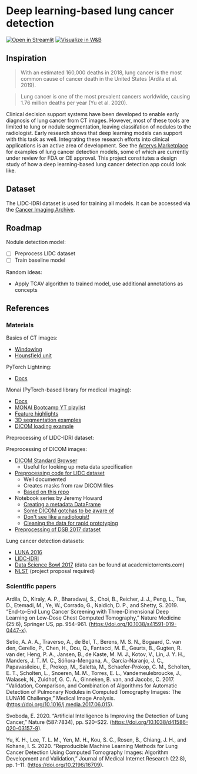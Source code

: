# Deep learning-based lung cancer detection

[![Open in Streamlit](https://static.streamlit.io/badges/streamlit_badge_black_white.svg)](https://share.streamlit.io/felixpeters/lung-cancer-detection/app/app.py)
[![Visualize in W&B](https://raw.githubusercontent.com/wandb/assets/main/wandb-github-badge-28.svg)](https://wandb.ai/felixpeters/lung-cancer-detection)

## Inspiration

> With an estimated 160,000 deaths in 2018, lung cancer is the most common cause of cancer death in the United States (Ardila et al. 2019).

> Lung cancer is one of the most prevalent cancers worldwide, causing 1.76 million deaths per year (Yu et al. 2020).

Clinical decision support systems have been developed to enable early diagnosis of lung cancer from CT images.
However, most of these tools are limited to lung or nodule segmentation, leaving classifation of nodules to the radiologist.
Early research shows that deep learning models can support with this task as well.
Integrating these research efforts into clinical applications is an active area of development.
See the [Arterys Marketplace](https://marketplace.arterys.com/) for examples of lung cancer detection models, some of which are currently under review for FDA or CE approval.
This project constitutes a design study of how a deep learning-based lung cancer detection app could look like.

## Dataset

The LIDC-IDRI dataset is used for training all models.
It can be accessed via the [Cancer Imaging Archive](https://wiki.cancerimagingarchive.net/display/Public/LIDC-IDRI).

## Roadmap

Nodule detection model:

- [ ] Preprocess LIDC dataset
- [ ] Train baseline model

Random ideas:

- Apply TCAV algorithm to trained model, use additional annotations as concepts

## References

### Materials

Basics of CT images:

- [Windowing](https://radiopaedia.org/articles/windowing-ct)
- [Hounsfield unit](https://radiopaedia.org/articles/hounsfield-unit)

PyTorch Lightning:

- [Docs](https://pytorch-lightning.readthedocs.io/en/stable/)

Monai (PyTorch-based library for medical imaging):

- [Docs](https://docs.monai.io/en/latest/)
- [MONAI Bootcamp YT playlist](https://www.youtube.com/playlist?list=PLtoSVSQ2XzyBro_Xs12cyerrGz4pEPylv)
- [Feature highlights](https://docs.monai.io/en/latest/highlights.html)
- [3D segmentation examples](https://github.com/Project-MONAI/tutorials/blob/master/3d_segmentation/spleen_segmentation_3d.ipynb)
- [DICOM loading example](https://github.com/Project-MONAI/tutorials/blob/master/modules/load_medical_images.ipynb)

Preprocessing of LIDC-IDRI dataset:

Preprocessing of DICOM images:

- [DICOM Standard Browser](https://dicom.innolitics.com/ciods)
  - Useful for looking up meta data specification
- [Preprocessing code for LIDC dataset](https://github.com/jaeho3690/LIDC-IDRI-Preprocessing)
  - Well documented
  - Creates masks from raw DICOM files
  - [Based on this repo](https://github.com/mikejhuang/LungNoduleDetectionClassification)
- Notebook series by Jeremy Howard
  - [Creating a metadata DataFrame](https://www.kaggle.com/jhoward/creating-a-metadata-dataframe-fastai)
  - [Some DICOM gotchas to be aware of](https://www.kaggle.com/jhoward/some-dicom-gotchas-to-be-aware-of-fastai/notebook)
  - [Don't see like a radiologist!](https://www.kaggle.com/jhoward/don-t-see-like-a-radiologist-fastai/notebook)
  - [Cleaning the data for rapid prototyping](https://www.kaggle.com/jhoward/cleaning-the-data-for-rapid-prototyping-fastai/notebook)
- [Preprocessing of DSB 2017 dataset](https://www.kaggle.com/gzuidhof/full-preprocessing-tutorial)

Lung cancer detection datasets:

- [LUNA 2016](https://luna16.grand-challenge.org/Home/)
- [LIDC-IDRI](https://wiki.cancerimagingarchive.net/display/Public/LIDC-IDRI)
- [Data Science Bowl 2017](https://www.kaggle.com/c/data-science-bowl-2017/overview/description) (data can be found at academictorrents.com)
- [NLST](https://cdas.cancer.gov/learn/nlst/images/) (project proposal required)

### Scientific papers

Ardila, D., Kiraly, A. P., Bharadwaj, S., Choi, B., Reicher, J. J., Peng, L., Tse, D., Etemadi, M., Ye, W., Corrado, G., Naidich, D. P., and Shetty, S. 2019. “End-to-End Lung Cancer Screening with Three-Dimensional Deep Learning on Low-Dose Chest Computed Tomography,” Nature Medicine (25:6), Springer US, pp. 954–961. (https://doi.org/10.1038/s41591-019-0447-x).

Setio, A. A. A., Traverso, A., de Bel, T., Berens, M. S. N., Bogaard, C. van den, Cerello, P., Chen, H., Dou, Q., Fantacci, M. E., Geurts, B., Gugten, R. van der, Heng, P. A., Jansen, B., de Kaste, M. M. J., Kotov, V., Lin, J. Y. H., Manders, J. T. M. C., Sóñora-Mengana, A., García-Naranjo, J. C., Papavasileiou, E., Prokop, M., Saletta, M., Schaefer-Prokop, C. M., Scholten, E. T., Scholten, L., Snoeren, M. M., Torres, E. L., Vandemeulebroucke, J., Walasek, N., Zuidhof, G. C. A., Ginneken, B. van, and Jacobs, C. 2017. “Validation, Comparison, and Combination of Algorithms for Automatic Detection of Pulmonary Nodules in Computed Tomography Images: The LUNA16 Challenge,” Medical Image Analysis. (https://doi.org/10.1016/j.media.2017.06.015).

Svoboda, E. 2020. “Artificial Intelligence Is Improving the Detection of Lung Cancer,” Nature (587:7834), pp. S20–S22. (https://doi.org/10.1038/d41586-020-03157-9).

Yu, K. H., Lee, T. L. M., Yen, M. H., Kou, S. C., Rosen, B., Chiang, J. H., and Kohane, I. S. 2020. “Reproducible Machine Learning Methods for Lung Cancer Detection Using Computed Tomography Images: Algorithm Development and Validation,” Journal of Medical Internet Research (22:8), pp. 1–11. (https://doi.org/10.2196/16709).
